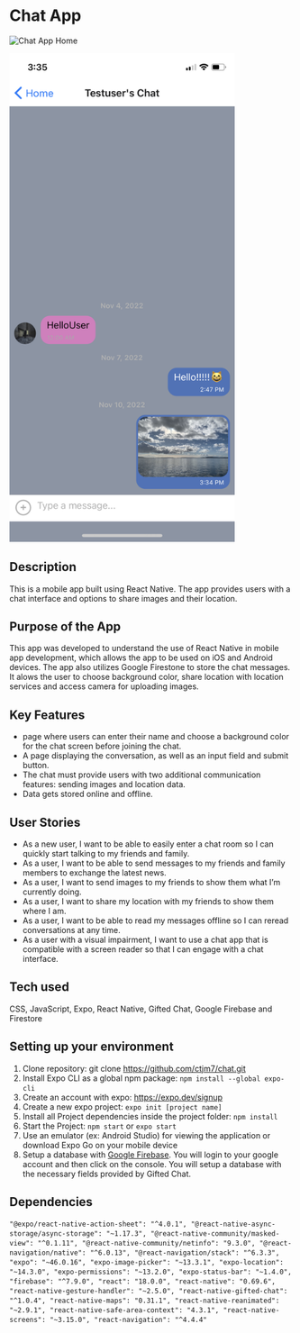 # Chat App

<img
  src="/screenshot-home.png"
  alt="Chat App Home"
  style="display: inline-block; margin: 0 auto; width: 400px; height: auto;">

  <img
  src="/screenshot-chat.png"
  alt="Chat App Chat Screen"
  style="display: inline-block; margin: 0 auto; width: 400px; height: auto;">

## Description
This is a mobile app built using React Native. The app provides users with a chat interface and options to share images and their location.

## Purpose of the App
This app was developed to understand the use of React Native in mobile app development, which allows the app to be used on iOS and Android devices. The app also utilizes Google Firestone to store the chat messages. It alows the user to choose background color, share location with location services and access camera for uploading images.

## Key Features
* page where users can enter their name and choose a background color for the chat screen before joining the chat.
* A page displaying the conversation, as well as an input field and submit button.
* The chat must provide users with two additional communication features: sending images and location data.
* Data gets stored online and offline.

## User Stories
* As a new user, I want to be able to easily enter a chat room so I can quickly start talking to my friends and family.
* As a user, I want to be able to send messages to my friends and family members to exchange the latest news.
* As a user, I want to send images to my friends to show them what I’m currently doing.
* As a user, I want to share my location with my friends to show them where I am.
* As a user, I want to be able to read my messages offline so I can reread conversations at any time.
* As a user with a visual impairment, I want to use a chat app that is compatible with a screen reader so that I can engage with a chat interface.

## Tech used
  CSS, JavaScript, Expo, React Native, Gifted Chat, Google Firebase and Firestore

## Setting up your environment

1. Clone repository: git clone https://github.com/ctjm7/chat.git
2. Install Expo CLI as a global npm package: `npm install --global expo-cli`
3. Create an account with expo: https://expo.dev/signup
4. Create a new expo project: `expo init [project name]`
5. Install all Project dependencies inside the project folder: `npm install`
6. Start the Project: `npm start` or `expo start`
7. Use an emulator (ex: Android Studio) for viewing the application or download Expo Go on your mobile device
8. Setup a database with [Google Firebase](https://firebase.google.com). You will login to your google account and then click on the console. You will setup a database with the necessary fields provided by Gifted Chat.

## Dependencies
`"@expo/react-native-action-sheet": "^4.0.1",
"@react-native-async-storage/async-storage": "~1.17.3",
"@react-native-community/masked-view": "^0.1.11",
"@react-native-community/netinfo": "9.3.0",
"@react-navigation/native": "^6.0.13",
"@react-navigation/stack": "^6.3.3",
"expo": "~46.0.16",
"expo-image-picker": "~13.3.1",
"expo-location": "~14.3.0",
"expo-permissions": "~13.2.0",
"expo-status-bar": "~1.4.0",
"firebase": "^7.9.0",
"react": "18.0.0",
"react-native": "0.69.6",
"react-native-gesture-handler": "~2.5.0",
"react-native-gifted-chat": "^1.0.4",
"react-native-maps": "0.31.1",
"react-native-reanimated": "~2.9.1",
"react-native-safe-area-context": "4.3.1",
"react-native-screens": "~3.15.0",
"react-navigation": "^4.4.4"`
